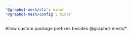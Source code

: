 ```yaml
---
'@graphql-mesh/cli': minor
'@graphql-mesh/config': minor
---
```


Allow custom package prefixes besides @graphql-mesh/\*
